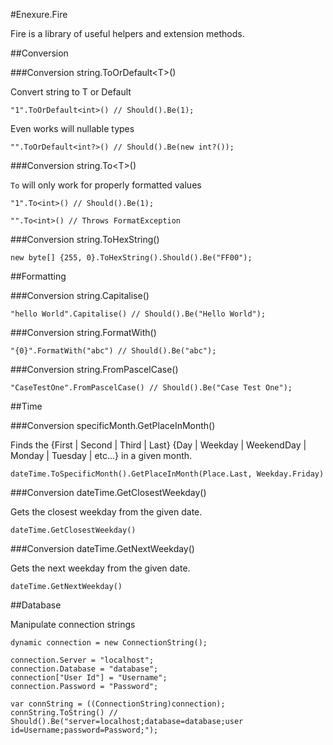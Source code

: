 #Enexure.Fire

Fire is a library of useful helpers and extension methods.

##Conversion

###Conversion string.ToOrDefault&lt;T>()

Convert string to T or Default

	"1".ToOrDefault<int>() // Should().Be(1);
    
Even works will nullable types

	"".ToOrDefault<int?>() // Should().Be(new int?());

###Conversion string.To&lt;T>()

`To` will only work for properly formatted values

	"1".To<int>() // Should().Be(1);

	"".To<int>() // Throws FormatException

###Conversion string.ToHexString()

	new byte[] {255, 0}.ToHexString().Should().Be("FF00");

##Formatting

###Conversion string.Capitalise()

	"hello World".Capitalise() // Should().Be("Hello World");

###Conversion string.FormatWith()

	"{0}".FormatWith("abc") // Should().Be("abc");

###Conversion string.FromPascelCase()

	"CaseTestOne".FromPascelCase() // Should().Be("Case Test One");

##Time

###Conversion specificMonth.GetPlaceInMonth()

Finds the {First | Second | Third | Last} {Day | Weekday | WeekendDay | Monday | Tuesday | etc...} in a given month.

	dateTime.ToSpecificMonth().GetPlaceInMonth(Place.Last, Weekday.Friday)

###Conversion dateTime.GetClosestWeekday()

Gets the closest weekday from the given date.

	dateTime.GetClosestWeekday()

###Conversion dateTime.GetNextWeekday()

Gets the next weekday from the given date.

	dateTime.GetNextWeekday()


##Database

Manipulate connection strings

	dynamic connection = new ConnectionString();
	
	connection.Server = "localhost";
	connection.Database = "database";
	connection["User Id"] = "Username";
	connection.Password = "Password";
	
	var connString = ((ConnectionString)connection);
	connString.ToString() // Should().Be("server=localhost;database=database;user id=Username;password=Password;");